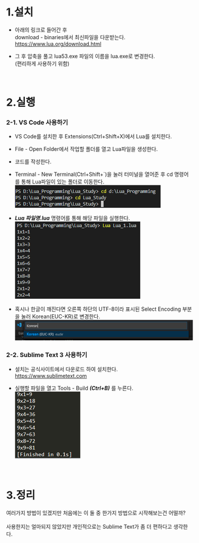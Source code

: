 # 1.설치

+ 아래의 링크로 들어간 후<br>
download - binaries에서 최신파일을 다운받는다.<br>
<https://www.lua.org/download.html>

+ 그 후 압축을 풀고 lua53.exe 파일의 이름을 lua.exe로 변경한다.<br>
(편리하게 사용하기 위함)
<br><br><br>

# 2.실행
### 2-1. VS Code 사용하기
+ VS Code를 설치한 후 Extensions(Ctrl+Shift+X)에서 Lua를 설치한다.

+ File - Open Folder에서 작업할 폴더를 열고 Lua파일을 생성한다.

+ 코드를 작성한다.

+ Terminal - New Terminal(Ctrl+Shift+`)을 눌러 터미널을 열어준 후 cd 명령어를 통해 Lua파일이 있는 폴더로 이동한다.
<br>![cd](./Image/cd.png)
    
+ ***Lua 파일명.lua*** 명령어를 통해 해당 파일을 실행한다.
<br>![execution](./Image/execution.png)

+ 혹시나 한글이 깨진다면 오른쪽 하단의 UTF-8이라 표시된 Select Encoding 부분을 눌러 Korean(EUC-KR)로 변경한다.
<br>![korean](./Image/korean.png)

### 2-2. Sublime Text 3 사용하기
+ 설치는 공식사이트에서 다운로드 하여 설치한다.
<br><https://www.sublimetext.com>

+ 실행할 파일을 열고 Tools - Build ***(Ctrl+B)*** 를 누른다.
<br>![execution2](./Image/execution2.png)
<br><br><br>

# 3.정리
여러가지 방법이 있겠지만 처음에는 이 둘 중 한가지 방법으로 시작해보는건 어떨까? <br><br>
사용한지는 얼마되지 않았지만 개인적으로는 Sublime Text가 좀 더 편하다고 생각한다.
